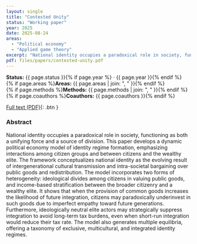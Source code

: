 ```yaml
---
layout: single
title: "Contested Unity"
status: "Working paper"
year: 2025
date: 2025-08-24
areas:
  - "Political economy"
  - "Applied game theory"
excerpt: "National identity occupies a paradoxical role in society, functioning as both a unifying force and a source of division. This paper develops a dynamic political economy model of identity regime formation, emphasizing interactions among citizen groups and between citizens and the wealthy elite. The framework conceptualizes national identity as the evolving result of intergenerational cultural transmission and intra-societal bargaining over public goods and redistribution. The model incorporates two forms of heterogeneity: ideological divides among citizens in valuing public goods, and income-based stratification between the broader citizenry and a wealthy elite. It shows that when the provision of common goods increases the likelihood of future integration, citizens may paradoxically underinvest in such goods due to imperfect empathy toward future generations. Furthermore, ideologically neutral elite actors may strategically suppress integration to avoid long-term tax burdens, even when short-run integration would reduce their tax rate. The model also generates multiple equilibria, offering a taxonomy of exclusive, multicultural, and integrated identity regimes."
pdf: files/papers/contested-unity.pdf
---
```


**Status:** {{ page.status }}{% if page.year %} · {{ page.year }}{% endif %}  
{% if page.areas %}**Areas:** {{ page.areas | join: ", " }}{% endif %}  
{% if page.methods %}**Methods:** {{ page.methods | join: ", " }}{% endif %}  
{% if page.coauthors %}**Coauthors:** {{ page.coauthors }}{% endif %}

[Full text (PDF)](/files/papers/contested_unity.pdf){: .btn }

### Abstract
National identity occupies a paradoxical role in society, functioning as both a unifying force and a source of division. This paper develops a dynamic political economy model of identity regime formation, emphasizing interactions among citizen groups and between citizens and the wealthy elite. The framework conceptualizes national identity as the evolving result of intergenerational cultural transmission and intra-societal bargaining over public goods and redistribution. The model incorporates two forms of heterogeneity: ideological divides among citizens in valuing public goods, and income-based stratification between the broader citizenry and a wealthy elite. It shows that when the provision of common goods increases the likelihood of future integration, citizens may paradoxically underinvest in such goods due to imperfect empathy toward future generations. Furthermore, ideologically neutral elite actors may strategically suppress integration to avoid long-term tax burdens, even when short-run integration would reduce their tax rate. The model also generates multiple equilibria, offering a taxonomy of exclusive, multicultural, and integrated identity regimes.

<!--abs-->